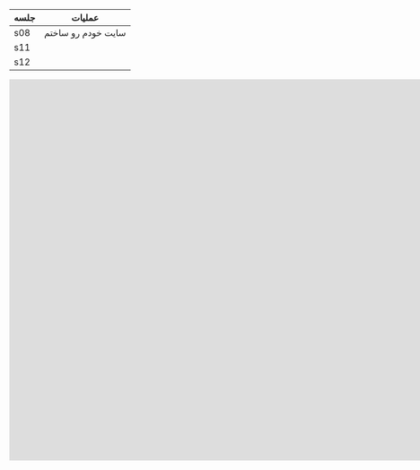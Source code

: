 | جلسه | عملیات                      |
| -------- | --------------------------------- |
| s08      | سایت خودم رو ساختم |
| s11      |                                   |
| s12      |                                   |


<iframe width="1691" height="680" src="https://www.youtube.com/embed/LOTtWzX3Wp4" title="The STRANGE Reason He's The World's Best Climber" frameborder="0" allow="accelerometer; autoplay; clipboard-write; encrypted-media; gyroscope; picture-in-picture" allowfullscreen></iframe>
